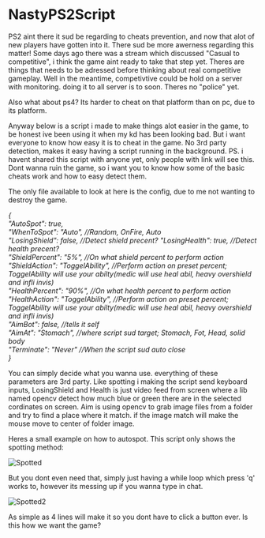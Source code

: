 # NastyPS2Script

PS2 aint there it sud be regarding to cheats prevention, and now that alot of new players have gotten into it. There sud be more awerness regarding this matter!
Some days ago there was a stream which discussed "Casual to competitive", i think the game aint ready to take that step yet. Theres are things that needs to be adressed before thinking about real competitive gameplay. Well in the meantime, competivtive could be hold on a server with monitoring. doing it to all server is to soon.
Theres no "police" yet.

Also what about ps4? Its harder to cheat on that platform than on pc, due to its platform.

Anyway below is a script i made to make things alot easier in the game, to be honest ive been using it when my kd has been looking bad. But i want everyone to know how easy it is to cheat in the game.
No 3rd party detection, makes it easy having a script running in the background. PS. i havent shared this script with anyone yet, only people with link will see this. Dont wanna ruin the game, so i want you to know how some of the basic cheats work and how to easy detect them.



The only file available to look at here is the config, due to me not wanting to destroy the game.

*{                                                               
  "AutoSpot": true,  
  "WhenToSpot": "Auto", //Random, OnFire, Auto  
  "LosingShield": false, //Detect shield precent? 
  "LosingHealth": true, //Detect health precent?  
  "ShieldPercent": "5%", //On what shield percent to perform action                                                             
  "ShieldAction": "ToggelAbility", //Perform action on preset percent; ToggelAbility will use your abilty(medic will use heal abil, heavy overshield and infli invis)                                                                                              
  "HealthPercent": "90%", //On what health percent to perform action                                                          
  "HealthAction": "ToggelAbility", //Perform action on preset percent; ToggelAbility will use your abilty(medic will use heal abil, heavy overshield and infli invis)                                                                   
  "AimBot": false, //tells it self  
  "AimAt": "Stomach", //where script sud target; Stomach, Fot, Head, solid body  
  "Terminate": "Never" //When the script sud auto close  
}*

You can simply decide what you wanna use. everything of these parameters are 3rd party.
Like spotting i making the script send keyboard inputs, LosingShield and Health is just video feed from screen where a lib named opencv detect how much blue or green there are in the selected cordinates on screen.
Aim is using opencv to grab image files from a folder and try to find a place where it match. if the image match will make the mouse move to center of folder image.

Heres a small example on how to autospot.
This script only shows the spotting method:

![Spotted](http://wiad0api.tk/Delete%20in%202%20months/ps2spot.PNG)

But you dont even need that, simply just having a while loop which press 'q' works to, however its messing up if you wanna type in chat.

![Spotted2](http://wiad0api.tk/Delete%20in%202%20months/se.PNG)

As simple as 4 lines will make it so you dont have to click a button ever. Is this how we want the game?



